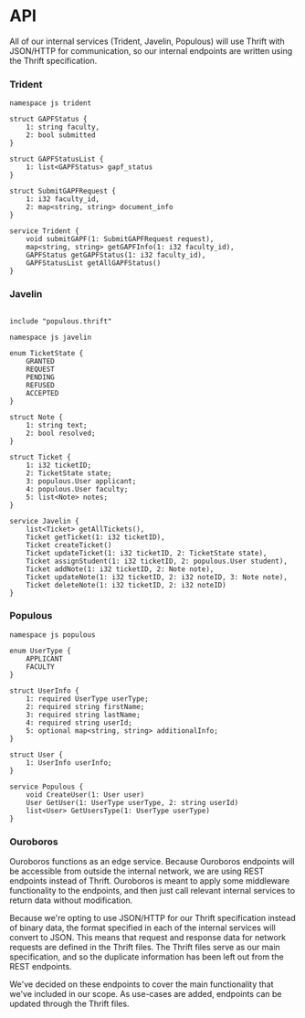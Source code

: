 # API
All of our internal services (Trident, Javelin, Populous) will use Thrift with JSON/HTTP for communication, so our internal endpoints are written using the Thrift specification. 

###  Trident

``` thrift
namespace js trident

struct GAPFStatus {
    1: string faculty,
    2: bool submitted
}

struct GAPFStatusList {
    1: list<GAPFStatus> gapf_status
}

struct SubmitGAPFRequest {
    1: i32 faculty_id,
    2: map<string, string> document_info
}

service Trident {
    void submitGAPF(1: SubmitGAPFRequest request),
    map<string, string> getGAPFInfo(1: i32 faculty_id),
    GAPFStatus getGAPFStatus(1: i32 faculty_id),
    GAPFStatusList getAllGAPFStatus()
}
```

###  Javelin

``` thrift

include "populous.thrift"

namespace js javelin 

enum TicketState {
    GRANTED
    REQUEST
    PENDING
    REFUSED
    ACCEPTED
}

struct Note {
    1: string text;
    2: bool resolved;
}

struct Ticket {
    1: i32 ticketID;
    2: TicketState state;
    3: populous.User applicant;
    4: populous.User faculty;
    5: list<Note> notes;
}

service Javelin {
    list<Ticket> getAllTickets(),
    Ticket getTicket(1: i32 ticketID),
    Ticket createTicket()
    Ticket updateTicket(1: i32 ticketID, 2: TicketState state),
    Ticket assignStudent(1: i32 ticketID, 2: populous.User student),
    Ticket addNote(1: i32 ticketID, 2: Note note),
    Ticket updateNote(1: i32 ticketID, 2: i32 noteID, 3: Note note),
    Ticket deleteNote(1: i32 ticketID, 2: i32 noteID)
}
```

### Populous
``` thrift
namespace js populous 

enum UserType {
    APPLICANT
    FACULTY
}

struct UserInfo {
    1: required UserType userType;
    2: required string firstName;
    3: required string lastName;
    4: required string userId;
    5: optional map<string, string> additionalInfo;
}

struct User {
    1: UserInfo userInfo;
}

service Populous {
    void CreateUser(1: User user)
    User GetUser(1: UserType userType, 2: string userId)
    list<User> GetUsersType(1: UserType userType)
}
```

### Ouroboros
Ouroboros functions as an edge service. Because Ouroboros endpoints will be accessible from outside the internal network, we are using REST endpoints instead of Thrift. Ouroboros is meant to apply some middleware functionality to the endpoints, and then just call relevant internal services to return data without modification.


Because we're opting to use JSON/HTTP for our Thrift specification instead of binary data, the format specified in each of the internal services will convert to JSON. This means that request and response data for network requests are defined in the Thrift files. The Thrift files serve as our main specification, and so the duplicate information has been left out from the REST endpoints. 

We've decided on these endpoints to cover the main functionality that we've included in our scope. As use-cases are added, endpoints can be updated through the Thrift files.
